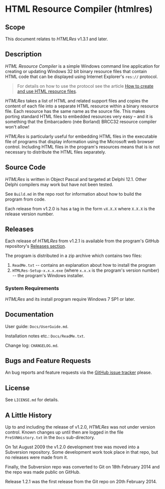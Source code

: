 # HTML Resource Compiler (htmlres)

## Scope

This document relates to _HTMLRes_ v1.3.1 and later.

## Description

_HTML Resource Compiler_ is a simple Windows command line application for creating or updating Windows 32 bit binary resource files that contain HTML code that can be displayed using Internet Explorer's `res://` protocol.

> For details on how to use the protocol see the article [How to create and use HTML resource files](https://delphidabbler.com/articles/article-10).

_HTMLRes_ takes a list of HTML and related support files and copies the content of each file into a separate HTML resource within a binary resource file. Each resource has the same name as the source file. This makes porting standard HTML files to embedded resources very easy – and it is something that the Embarcadero (née Borland) BRCC32 resource compiler won't allow!

_HTMLRes_ is particularly useful for embedding HTML files in the executable file of programs that display information using the Microsoft web browser control. Including HTML files in the program's resources means that is is not necessary to distribute the HTML files separately.

## Source Code

_HTMLRes_ is written in Object Pascal and targeted at Delphi 12.1. Other Delphi compilers may work but have not been tested.

See `Build.md` in the repo root for information about how to build the program from code.

Each release from v1.2.0 is has a tag in the form `vX.X.X` where `X.X.X` is the release version number.

## Releases

Each release of _HTMLRes_ from v1.2.1 is available from the program's GitHub repository's [Releases section](https://github.com/delphidabbler/htmlres/releases).

The program is distributed in a zip archive which contains two files:

1. `ReadMe.txt` -- contains an explanation about how to install the program
2. `HTMLRes-Setup-x.x.x.exe` (where `x.x.x` is the program's version number) -- the program's Windows installer.

### System Requirements

_HTMLRes_ and its install program require Windows 7 SP1 or later.

## Documentation

User guide: `Docs/UserGuide.md`.

Installation notes etc.: `Docs/ReadMe.txt`.

Change log: `CHANGELOG.md`.

## Bugs and Feature Requests

An bug reports and feature requests via the [GitHub issue tracker](https://github.com/delphidabbler/htmlres/issues) please.

## License

See `LICENSE.md` for details.

## A Little History

Up to and including the release of v1.2.0, _HTMLRes_ was not under version control. Known changes up until then are logged in the file `PreSVNHistory.txt` in the `Docs` sub-directory.

On 1st August 2009 the v1.2.0 development tree was moved into a Subversion repository. Some development work took place in that repo, but no releases were made from it.

Finally, the Subversion repo was converted to Git on 18th February 2014 and the repo was made public on GitHub.

Release 1.2.1 was the first release from the Git repo on 20th February 2014.
